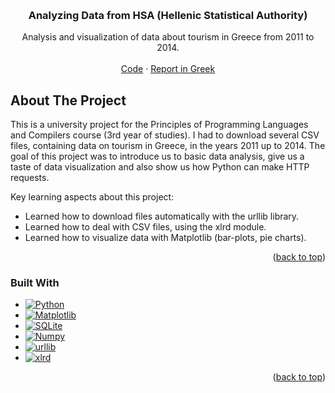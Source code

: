 <!--# Analyzing_data_from_ELSTAT
Python project analyzing data about tourism in Greece from csv files downloaded from ELSTAT.
-->

<a name="readme-top"></a>
<!-- PROJECT LOGO -->
<br />
<div align="center">

  <h3 align="center">Analyzing Data from HSA (Hellenic Statistical Authority)</h3>

  <p align="center">
    Analysis and visualization of data about tourism in Greece from 2011 to 2014.
    <br />
    <br />
    <a href="https://github.com/athi-fus/Analyzing_data_from_ELSTAT/blob/main/Final_Proj.py">Code</a>
    ·
    <a href="https://github.com/athi-fus/Analyzing_data_from_ELSTAT/blob/main/Anafora_proj_python_1059623.pdf">Report in Greek</a>
  </p>
</div>

<!-- ABOUT THE PROJECT -->
## About The Project
This is a university project for the Principles of Programming Languages and Compilers course (3rd year of studies). I had to download several CSV files, containing data on tourism in Greece, in the years 2011 up to 2014. The goal of this project was to introduce us to basic data analysis, give us a taste of data visualization and also show us how Python can make HTTP requests.

Key learning aspects about this project:
* Learned how to download files automatically with the urllib library.
* Learned how to deal with CSV files, using the xlrd module.
* Learned how to visualize data with Matplotlib (bar-plots, pie charts).


<p align="right">(<a href="#readme-top">back to top</a>)</p>


### Built With

* [![Python][Python]][Python-url]
* [![Matplotlib][Matplotlib]][Matplotlib-url]
* [![SQLite][SQLite]][SQLite-url]
* [![Numpy][Numpy]][Numpy-url]
* [![urllib][urllib]][urllib-url]
* [![xlrd][xlrd]][xlrd-url]


<p align="right">(<a href="#readme-top">back to top</a>)</p>

<!-- MARKDOWN LINKS & IMAGES -->
<!-- https://www.markdownguide.org/basic-syntax/#reference-style-links -->
[linkedin-shield]: https://img.shields.io/badge/-LinkedIn-black.svg?style=for-the-badge&logo=linkedin&colorB=555
[linkedin-url]:  www.linkedin.com/in/athina-fouseki

[Python]:https://img.shields.io/badge/python-3670A0?style=for-the-badge&logo=python&logoColor=ffdd54
[Python-url]: https://www.python.org/
[Numpy]: https://img.shields.io/badge/numpy-%23013243.svg?style=for-the-badge&logo=numpy&logoColor=white
[Numpy-url]: https://numpy.org/
[Matplotlib]: https://img.shields.io/badge/Matplotlib-%23ffffff.svg?style=for-the-badge&logo=Matplotlib&logoColor=black
[Matplotlib-url]: https://matplotlib.org/
[SQLite]:https://img.shields.io/badge/sqlite-%2307405e.svg?style=for-the-badge&logo=sqlite&logoColor=white
[SQLite-url]: https://www.sqlite.org/index.html
[xlrd]:https://img.shields.io/badge/-xlrd-green?style=for-the-badge
[xlrd-url]: https://xlrd.readthedocs.io/en/latest/
[urllib]: https://img.shields.io/badge/-urllib-9cf?style=for-the-badge
[urllib-url]: https://docs.python.org/3/library/urllib.html
